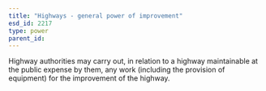 ```yaml
---
title: "Highways - general power of improvement"
esd_id: 2217
type: power
parent_id:  
---
```


Highway authorities may carry out, in relation to a highway maintainable at the public expense by them, any work (including the provision of equipment) for the improvement of the highway.

